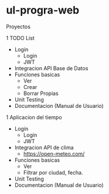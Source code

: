 # ul-progra-web


Proyectos 

1 TODO List

* Login
  - Login
  - JWT
* Integracion API Base de Datos
* Funciones basicas
  - Ver
  - Crear
  - Borrar Propias
* Unit Testing
* Documentacion (Manual de Usuario)

1 Aplicacion del tiempo

* Login
  - Login
  - JWT
* Integracion API de clima
  - https://open-meteo.com/
* Funciones basicas
  - Ver
  - Filtrar por ciudad, fecha.
* Unit Testing
* Documentacion (Manual de Usuario)
  
